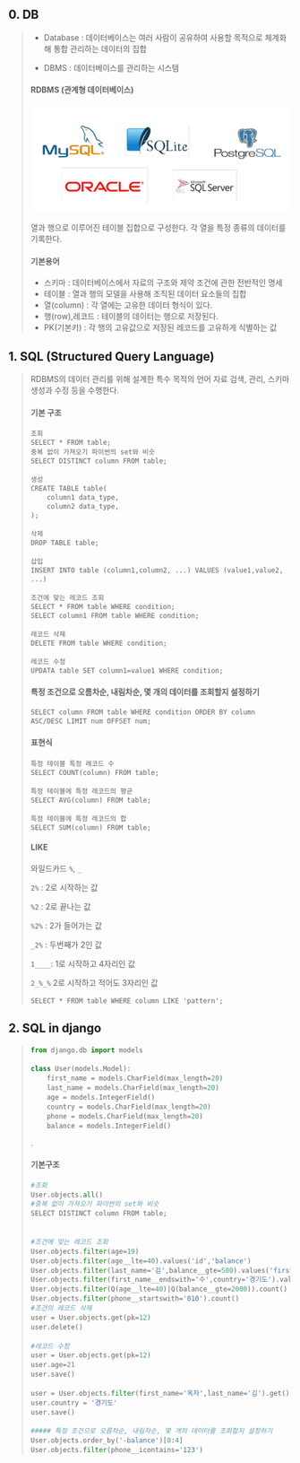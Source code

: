 ## 0. DB

> - Database : 데이터베이스는 여러 사람이 공유하여 사용할 목적으로 체계화해 통합 관리하는 데이터의 집합
>
> - DBMS : 데이터베이스를 관리하는 시스템
>
> #### RDBMS (관계형 데이터베이스)
>
> ![image-20200922202811552](0922.assets/image-20200922202811552.png)
>
> 열과 행으로 이루어진 테이블 집합으로 구성한다. 각 열을 특정 종류의 데이터를 기록한다.
>
> #### 기본용어
>
> - 스키마 : 데이터베이스에서 자료의 구조와 제약 조건에 관한 전반적인 명세
> - 테이블 : 열과 행의 모델을 사용해 조직된 데이터 요소들의 집합
> - 열(column) : 각 열에는 고유한 데이터 형식이 있다.
> - 행(row),레코드 : 테이블의 데이터는 행으로 저장된다.
> - PK(기본키) : 각 행의 고유값으로 저장된 레코드를 고유하게 식별하는 값



## 1. SQL (Structured Query Language)

> RDBMS의 데이터 관리를 위해 설계한 특수 목적의 언어 자료 검색, 관리, 스키마 생성과 수정 등을 수행한다.
>
> #### 기본 구조
>
> ```sqlite
> 조회
> SELECT * FROM table;
> 중복 없이 가져오기 파이썬의 set와 비슷
> SELECT DISTINCT column FROM table;
> 
> 생성
> CREATE TABLE table(
>     column1 data_type,
>     column2 data_type,
> );
> 
> 삭제
> DROP TABLE table;
> 
> 삽입
> INSERT INTO table (column1,column2, ...) VALUES (value1,value2, ...)
> 
> 조건에 맞는 레코드 조회
> SELECT * FROM table WHERE condition;
> SELECT column1 FROM table WHERE condition;
> 
> 레코드 삭제
> DELETE FROM table WHERE condition;
> 
> 레코드 수정
> UPDATA table SET column1=value1 WHERE condition;
> ```
>
> 
>
> #### 특정 조건으로 오름차순, 내림차순, 몇 개의 데이터를 조회할지 설정하기
>
> ```sqlite
> SELECT column FROM table WHERE condition ORDER BY column ASC/DESC LIMIT num OFFSET num;
> ```
>
> 
>
> #### 표현식
>
> ```sqlite
> 특정 테이블 특정 레코드 수
> SELECT COUNT(column) FROM table;
> 
> 특정 테이블에 특정 레코드의 평균
> SELECT AVG(column) FROM table;
> 
> 특정 테이블에 특정 레코드의 합
> SELECT SUM(column) FROM table;
> ```
>
> 
>
> #### LIKE
>
> 와일드카드 `%`, `_` 
>
> `2%` : 2로 시작하는 값
>
> `%2` : 2로 끝나는 값
>
> `%2%` : 2가 들어가는 값
>
> `_2%` : 두번째가 2인 값
>
> `1____`: 1로 시작하고 4자리인 값
>
> `2_%_%` 2로 시작하고 적어도 3자리인 값
>
> ```sqlite
> SELECT * FROM table WHERE column LIKE 'pattern';
> ```



## 2. SQL in django

> ```python
> from django.db import models
> 
> class User(models.Model):
>     first_name = models.CharField(max_length=20)
>     last_name = models.CharField(max_length=20)
>     age = models.IntegerField()
>     country = models.CharField(max_length=20)
>     phone = models.CharField(max_length=20)
>     balance = models.IntegerField()
> ```
>
> .
>
> #### 기본구조
>
> ```python
> #조회
> User.objects.all()
> #중복 없이 가져오기 파이썬의 set와 비슷
> SELECT DISTINCT column FROM table;
> 
> 
> #조건에 맞는 레코드 조회
> User.objects.filter(age=19)
> User.objects.filter(age__lte=40).values('id','balance')
> User.objects.filter(last_name='김',balance__gte=500).values('first_name')
> User.objects.filter(first_name__endswith='수',country='경기도').values('balance')
> User.objects.filter(Q(age__lte=40)|Q(balance__gte=2000)).count() 
> User.objects.filter(phone__startswith='010').count()
> #조건의 레코드 삭제
> user = User.objects.get(pk=12)
> user.delete()
> 
> #레코드 수정
> user = User.objects.get(pk=12)
> user.age=21
> user.save()
> 
> user = User.objects.filter(first_name='옥자',last_name='김').get()
> user.country = '경기도'
> user.save()
> 
> ##### 특정 조건으로 오름차순, 내림차순, 몇 개의 데이터를 조회할지 설정하기
> User.objects.order_by('-balance')[0:4]
> User.objects.filter(phone__icontains='123')
> 
> ```
>
> 




